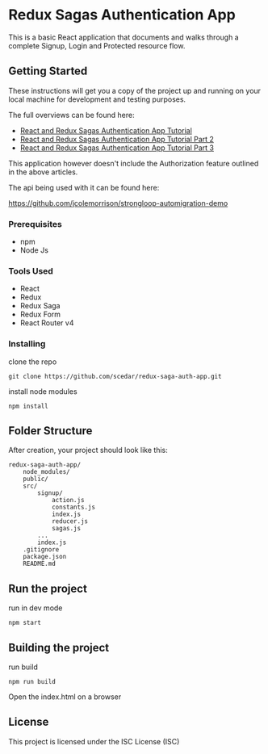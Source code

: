 # Redux Sagas Authentication App
This is a basic React application that documents and walks through a complete Signup, Login and Protected resource flow.

## Getting Started
These instructions will get you a copy of the project up and running on your local machine for development and testing purposes.

The full overviews can be found here:
* [React and Redux Sagas Authentication App Tutorial](http://start.jcolemorrison.com/react-and-redux-sagas-authentication-app-tutorial/)
* [React and Redux Sagas Authentication App Tutorial Part 2](http://start.jcolemorrison.com/react-and-redux-sagas-authentication-app-tutorial-part-2/)
* [React and Redux Sagas Authentication App Tutorial Part 3](http://start.jcolemorrison.com/react-and-redux-sagas-authentication-app-tutorial-part-3/)

This application however doesn't include the Authorization feature outlined in the above articles.

The api being used with it can be found here:

https://github.com/jcolemorrison/strongloop-automigration-demo

### Prerequisites
* npm
* Node Js

### Tools Used
* React
* Redux
* Redux Saga
* Redux Form
* React Router v4


### Installing
clone the repo
```
git clone https://github.com/scedar/redux-saga-auth-app.git
```

install node modules
```
npm install
```
## Folder Structure
After creation, your project should look like this:

```
redux-saga-auth-app/    
    node_modules/
    public/
    src/        
        signup/
            action.js                
            constants.js                
            index.js                
            reducer.js                
            sagas.js                
        ...
        index.js
    .gitignore
    package.json
    README.md
```

## Run the project

run in dev mode
```
npm start
```

## Building the project

run build
```
npm run build
```



Open the index.html on a browser

## License

This project is licensed under the ISC License (ISC) 




